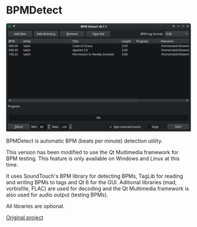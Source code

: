 # BPMDetect

![Screenshot](screenshot.png)

BPMDetect is automatic BPM (beats per minute) detection utility.

This version has been modified to use the Qt Multimedia framework for BPM testing. This feature is
only available on Windows and Linux at this time.

It uses SoundTouch's BPM library for detecting BPMs, TagLib for reading and writing BPMs to tags
and Qt 6 for the GUI. Aditional libraries (mad, vorbisfile, FLAC)  are used for decoding and the
Qt Multimedia framework is also used for audio output (testing BPMs).

All libraries are optional.

[Original project](https://sourceforge.net/projects/bpmdetect/)
